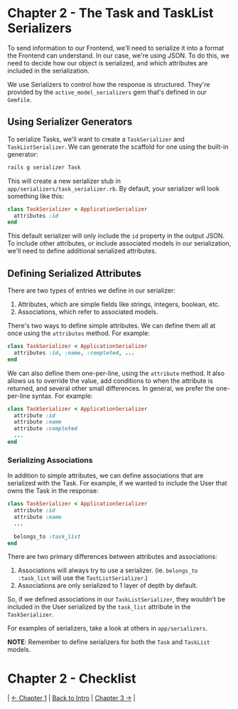 # Chapter 2 - The Task and TaskList Serializers
To send information to our Frontend, we'll need to serialize it into a format the Frontend can understand.
In our case, we're using JSON. To do this, we need to decide how our object is serialized, and which attributes
are included in the serialization.

We use Serializers to control how the response is structured. They're provided by the `active_model_serializers`
gem that's defined in our `Gemfile`.

## Using Serializer Generators
To serialize Tasks, we'll want to create a `TaskSerializer` and `TaskListSerializer`.
We can generate the scaffold for one using the built-in generator:

```bash
rails g serializer Task
```

This will create a new serializer stub in `app/serializers/task_serializer.rb`.
By default, your serializer will look something like this:

```ruby
class TaskSerializer < ApplicationSerializer
  attributes :id
end
```

This default serializer will only include the `id` property in the output JSON.
To include other attributes, or include associated models in our serialization, we'll need to define
additional serialized attributes.

## Defining Serialized Attributes
There are two types of entries we define in our serializer:
 1. Attributes, which are simple fields like strings, integers, boolean, etc.
 2. Associations, which refer to associated models.

There's two ways to define simple attributes. We can define them all at once using the `attributes` method.
For example:

```ruby
class TaskSerializer < ApplicationSerializer
  attributes :id, :name, :completed, ...
end
```

We can also define them one-per-line, using the `attribute` method. It also allows us to override the value,
add conditions to when the attribute is returned, and several other small differences. In general,
we prefer the one-per-line syntax.
For example:

```ruby
class TaskSerializer < ApplicationSerializer
  attribute :id
  attribute :name
  attribute :completed
  ...
end
```

### Serializing Associations
In addition to simple attributes, we can define associations that are serialized with the Task.
For example, if we wanted to include the User that owns the Task in the response:

```ruby
class TaskSerializer < ApplicationSerializer
  attribute :id
  attribute :name
  ...

  belongs_to :task_list
end
```

There are two primary differences between attributes and associations:
 1. Associations will always try to use a serializer. (ie. `belongs_to :task_list` will use the `TastListSerializer`.)
 2. Associations are only serialized to 1 layer of depth by default.
 
So, if we defined associations in our `TaskListSerializer`, they wouldn't be included in the User serialized
by the `task_list` attribute in the `TaskSerializer`.

For examples of serializers, take a look at others in `app/serializers`.

**NOTE**: Remember to define serializers for both the `Task` and `TaskList` models.

# Chapter 2 - Checklist

| [&larr; Chapter 1](./Chapter%201%20-%20Models.md) | [Back to Intro](../README.md) | [Chapter 3 &rarr;](./Chapter%203%20-%20Controllers.md) |
